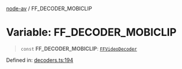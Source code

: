[node-av](../globals.md) / FF\_DECODER\_MOBICLIP

# Variable: FF\_DECODER\_MOBICLIP

> `const` **FF\_DECODER\_MOBICLIP**: [`FFVideoDecoder`](../type-aliases/FFVideoDecoder.md)

Defined in: [decoders.ts:194](https://github.com/seydx/av/blob/f8631fc881b394300b1479f511d55cf1c370a87f/src/constants/decoders.ts#L194)

